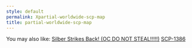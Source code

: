 ```yaml
---
style: default
permalink: Xpartial-worldwide-scp-map
title: partial-worldwide-scp-map
---
```

You may also like:
[Silber Strikes Back! (OC DO NOT STEAL!!!!!)](http://scp-wiki.net/why-this-tho)
[SCP-1386](http://scp-wiki.net/scp-1386)